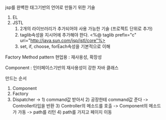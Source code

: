 jsp를 완벽한 태그기반의 언어로 만들기 위한 기술
1. EL
2. JSTL
	1) 2개의 라이브러리가 추가되어야 사용 가능한 기술 (프로젝트 단위로 추가)
	2) taglib속성을 지시어에 추가해야 한다.
	<%@ taglib prefix="c" uri="http://java.sun.com/jsp/jstl/core"%>
	3) set, if, choose, forEach속성을 기본적으로 이해

Factory Method pattern
현업용 : 재사용성, 확장성

Component : 인터페이스기반의 재사용성이 강한 자바 클래스

만드는 순서
1. Component
2. Factory
3. Dispatcher -> 1) command값 받아서
	          2) 공장한테 command값 준다 -> Controller타입을 반환
	          3) Controller의 메소드를 호출 -> Component의 메소드가 가동 -> path를 리턴
	          4) path를 가지고 페이지 이동
